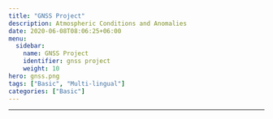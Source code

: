 ```yaml
---
title: "GNSS Project"
description: Atmospheric Conditions and Anomalies
date: 2020-06-08T08:06:25+06:00
menu:
  sidebar:
    name: GNSS Project
    identifier: gnss project
    weight: 10
hero: gnss.png
tags: ["Basic", "Multi-lingual"]
categories: ["Basic"]
---
```


---